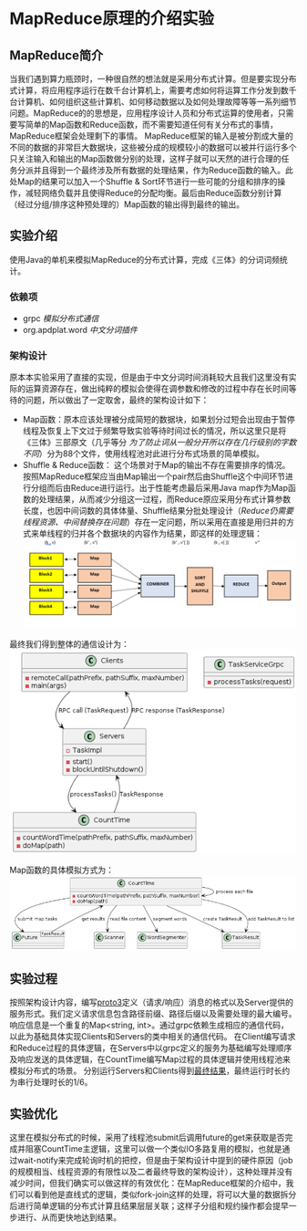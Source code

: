 # MapReduce原理的介绍实验
## MapReduce简介
当我们遇到算力瓶颈时，一种很自然的想法就是采用分布式计算。但是要实现分布式计算，将应用程序运行在数千台计算机上，需要考虑如何将运算工作分发到数千台计算机、如何组织这些计算机、如何移动数据以及如何处理故障等等一系列细节问题。MapReduce的的思想是，应用程序设计人员和分布式运算的使用者，只需要写简单的Map函数和Reduce函数，而不需要知道任何有关分布式的事情，MapReduce框架会处理剩下的事情。
MapReduce框架的输入是被分割成大量的不同的数据的非常巨大数据块，这些被分成的规模较小的数据可以被并行运行多个只关注输入和输出的Map函数做分别的处理，这样子就可以天然的进行合理的任务分派并且得到一个最终涉及所有数据的处理结果，作为Reduce函数的输入。此处Map的结果可以加入一个Shuffle & Sort环节进行一些可能的分组和排序的操作，减轻网络负载并且使得Reduce的分配均衡。最后由Reduce函数分别计算（经过分组/排序这种预处理的）Map函数的输出得到最终的输出。
## 实验介绍
使用Java的单机来模拟MapReduce的分布式计算，完成《三体》的分词词频统计。
### 依赖项
- grpc *模拟分布式通信*
- org.apdplat.word *中文分词插件*
### 架构设计
原本本实验采用了直接的实现，但是由于中文分词时间消耗较大且我们这里没有实际的运算资源存在，做出纯粹的模拟会使得在调参数和修改的过程中存在长时间等待的问题，所以做出了一定取舍，最终的架构设计如下：
- Map函数：原本应该处理被分成简短的数据块，如果划分过短会出现由于暂停线程及恢复上下文过于频繁导致实验等待时间过长的情况，所以这里只是将《三体》三部原文（几乎等分 *为了防止词从一般分开所以存在几行级别的字数不同*）分为88个文件，使用线程池对此进行分布式场景的简单模拟。
- Shuffle & Reduce函数： 这个场景对于Map的输出不存在需要排序的情况。按照MapReduce框架应当由Map输出一个pair然后由Shuffle这个中间环节进行分组而后由Reduce进行运行。出于性能考虑最后采用Java map作为Map函数的处理结果，从而减少分组这一过程，而Reduce原应采用分布式计算参数长度，也因中间词数的具体体量、Shuffle结果分批处理设计（*Reduce仍需要线程资源、中间替换存在问题*）存在一定问题，所以采用在直接是用归并的方式来单线程的归并各个数据块的内容作为结果，即这样的处理逻辑：
![alt text](images/image.png)

最终我们得到整体的通信设计为：
![alt text](images/image-1.png)

Map函数的具体模拟方式为：
![alt text](images/image-2.png)
## 实验过程
按照架构设计内容，编写[proto3](src/main/proto/task.proto)定义（请求/响应）消息的格式以及Server提供的服务形式。我们定义请求信息包含路径前缀、路径后缀以及需要处理的最大编号。响应信息是一个重复的Map<string, int>。通过grpc依赖生成相应的通信代码，以此为基础具体实现Clients和Servers的类中相关的通信代码。
在Client编写请求和Reduce过程的具体逻辑，在Servers中以grpc定义的服务为基础编写处理顺序及响应发送的具体逻辑，在CountTime编写Map过程的具体逻辑并使用线程池来模拟分布式的场景。
分别运行Servers和Clients得到[最终结果](src/main/resources/text/100.txt)，最终运行时长约为串行处理时长的1/6。
## 实验优化
这里在模拟分布式的时候，采用了线程池submit后调用future的get来获取是否完成并阻塞CountTime主逻辑，这里可以做一个类似IO多路复用的模拟，也就是通过wait-notify来完成轮询时机的把控，但是由于架构设计中提到的硬件原因（job的规模相当、线程资源的有限性以及二者最终导致的架构设计），这种处理并没有减少时间，但我们确实可以做这样的有效优化：在MapReduce框架的介绍中，我们可以看到他是直线式的逻辑，类似fork-join这样的处理，将可以大量的数据拆分后进行简单逻辑的分布式计算且结果层层关联；这样子分组和规约操作都会提早一步进行、从而更快地达到结果。
